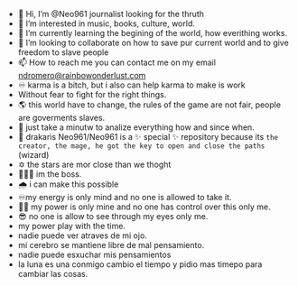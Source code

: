 - 👋 Hi, I’m @Neo961 journalist looking for the thruth
- 👀 I’m interested in music, books, culture, world.
- 🌱 I’m currently learning the begining of the world, how everithing works.
- 💞️ I’m looking to collaborate on how to save pur current world and to give freedom to slave people 
- 📫 How to reach me you can contact me on my email ndromero@rainbowonderlust.com
- ♾️ karma is a bitch, but i also can help karma to make is work
- Without fear to fight for the right things.
- 🌎 this world have to change, the rules of the game are not fair, people are goverments slaves.
- 🔖 just take a minutw to analize everything how and since when. 
- 🐉 drakaris
Neo961/Neo961 is a ✨ special ✨ repository because its `the creator, the mage, he got the key to open and close the paths` (wizard)
- ✡️ the stars are mor close than we thoght
- 👨🏻‍🎓 im the boss.
- 🌧️ i can make this possible 
- ♾️my energy is only mind and no one is allowed to take it.
- 👹🤯 my power is only mine and no one has control over this only me.
- 😎 no one is allow to see through my eyes only me.
- my power play with the time.
- nadie puede ver atraves de mi ojo.
- mi cerebro se mantiene libre de mal pensamiento.
- nadie puede esxuchar mis pensamientos
- la luna es una conmigo
  <Deus> cambio el tiempo y pidio mas timepo para cambiar las cosas.
